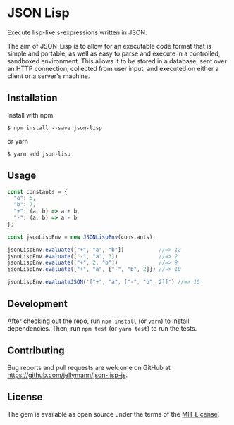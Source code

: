 # JSON Lisp

Execute lisp-like s-expressions written in JSON.

The aim of JSON-Lisp is to allow for an executable code format that is simple and portable, as well as easy to parse and execute in a controlled, sandboxed environment. This allows it to be stored in a database, sent over an HTTP connection, collected from user input, and executed on either a client or a server's machine.

## Installation

Install with npm

    $ npm install --save json-lisp

or yarn

    $ yarn add json-lisp

## Usage

```javascript
const constants = {
  "a": 5,
  "b": 7,
  "+": (a, b) => a + b,
  "-": (a, b) => a - b
};

const jsonLispEnv = new JSONLispEnv(constants);

jsonLispEnv.evaluate(["+", "a", "b"])           //=> 12
jsonLispEnv.evaluate(["-", "a", 3])             //=> 2
jsonLispEnv.evaluate(["+", 2, "b"])             //=> 9
jsonLispEnv.evaluate(["+", "a", ["-", "b", 2]]) //=> 10

jsonLispEnv.evaluateJSON('["+", "a", ["-", "b", 2]]') //=> 10
```

## Development

After checking out the repo, run `npm install` (or `yarn`) to install dependencies. Then, run `npm test` (or `yarn test`) to run the tests.

## Contributing

Bug reports and pull requests are welcome on GitHub at https://github.com/jellymann/json-lisp-js.

## License

The gem is available as open source under the terms of the [MIT License](https://opensource.org/licenses/MIT).
